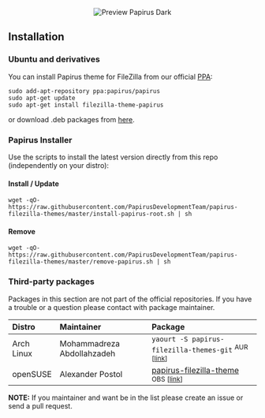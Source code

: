 <p align="center">
  <img src="https://raw.githubusercontent.com/PapirusDevelopmentTeam/papirus-filezilla-themes/master/preview.png" alt="Preview Papirus Dark"/>
</p>

## Installation

### Ubuntu and derivatives

You can install Papirus theme for FileZilla from our official [PPA](https://launchpad.net/~papirus/+archive/ubuntu/papirus):

```
sudo add-apt-repository ppa:papirus/papirus
sudo apt-get update
sudo apt-get install filezilla-theme-papirus
```

or download .deb packages from [here](https://launchpad.net/~papirus/+archive/ubuntu/papirus/+packages?field.name_filter=filezilla-theme-papirus).

### Papirus Installer

Use the scripts to install the latest version directly from this repo (independently on your distro):

#### Install / Update

```
wget -qO- https://raw.githubusercontent.com/PapirusDevelopmentTeam/papirus-filezilla-themes/master/install-papirus-root.sh | sh
```

#### Remove

```
wget -qO- https://raw.githubusercontent.com/PapirusDevelopmentTeam/papirus-filezilla-themes/master/remove-papirus.sh | sh
```

### Third-party packages

Packages in this section are not part of the official repositories. If you have a trouble or a question please contact with package maintainer.

| **Distro** | **Maintainer** | **Package** |
|:-----------|:---------------|:------------|
| Arch Linux | Mohammadreza Abdollahzadeh | `yaourt -S papirus-filezilla-themes-git` <sup>AUR [[link](https://aur.archlinux.org/packages/papirus-filezilla-themes-git/)]</sup> |
| openSUSE   | Alexander Postol | [papirus-filezilla-theme](http://software.opensuse.org//download.html?project=home:GNorth:Arc_and_Papirus&package=papirus-filezilla-theme) <sup>OBS [[link](https://build.opensuse.org/package/show/home:GNorth:Arc_and_Papirus/papirus-filezilla-theme)]</sub> |

**NOTE:** If you maintainer and want be in the list please create an issue or send a pull request.
